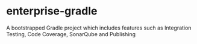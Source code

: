 # enterprise-gradle
A bootstrapped Gradle project which includes features such as Integration Testing, Code Coverage, SonarQube and Publishing
